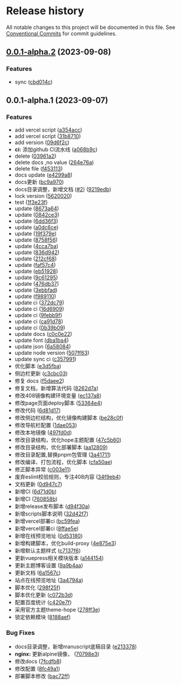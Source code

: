 # Release history

All notable changes to this project will be documented in this file. See [Conventional Commits](https://conventionalcommits.org) for commit guidelines.

<!-- #region recent-beta -->

## [0.0.1-alpha.2](https://github.com/mmdapl/408CSFamily/compare/v0.0.1-alpha.1...v0.0.1-alpha.2) (2023-09-08)


### Features

* sync ([cbd014c](https://github.com/mmdapl/408CSFamily/commit/cbd014c163e93eed947509739c7a1b356b37f872))

## 0.0.1-alpha.1 (2023-09-07)


### Features

* add vercel script ([a354acc](https://github.com/mmdapl/408CSFamily/commit/a354acced9f9485e0aa2634ac227ab97657de14d))
* add vercel script ([31b8710](https://github.com/mmdapl/408CSFamily/commit/31b87103c4e0fdbffe7e18ad99e1c2bdc1941248))
* add version ([09d6f2c](https://github.com/mmdapl/408CSFamily/commit/09d6f2ce315dc02b02f6ed6a468b614bb5f22810))
* **ci:** 添加github CI流水线 ([a068b9c](https://github.com/mmdapl/408CSFamily/commit/a068b9cf566c3670382131d2a7ce057f773e6163))
* delete ([03961a2](https://github.com/mmdapl/408CSFamily/commit/03961a216df2b43da4bc2541a36e8424f835ecc9))
* delete docs ,no value ([264e76a](https://github.com/mmdapl/408CSFamily/commit/264e76a03a1f7b4a9266124a270f6c2f72d4e358))
* delete file ([f453113](https://github.com/mmdapl/408CSFamily/commit/f453113304ef85db6304808be89926f16a971b5d))
* docs update ([e4299a8](https://github.com/mmdapl/408CSFamily/commit/e4299a8bddfe78a583b082822011442478dfb6ff))
* docs更新 ([bc9a970](https://github.com/mmdapl/408CSFamily/commit/bc9a970e6a0f822751256c7cf6cdb1612d8cbd77))
* docs目录调整，新增文档 ([#2](https://github.com/mmdapl/408CSFamily/issues/2)) ([9219edb](https://github.com/mmdapl/408CSFamily/commit/9219edb7be3d63a19d1558b1d3d712fab4908762))
* lock  version ([5620020](https://github.com/mmdapl/408CSFamily/commit/5620020b7f068cb4be98cf2c80ffad8547e756ee))
* test ([1f3e23f](https://github.com/mmdapl/408CSFamily/commit/1f3e23fa742916fbbae7120a7470056c927a6a0f))
* update ([8673a64](https://github.com/mmdapl/408CSFamily/commit/8673a64409d646195122835828ffe14be265c97a))
* update ([0842ce3](https://github.com/mmdapl/408CSFamily/commit/0842ce327600700d2406dba560048cbe25718447))
* update ([6dd36f3](https://github.com/mmdapl/408CSFamily/commit/6dd36f328a375cd04317e49b2d67e112b8b374b5))
* update ([a0dc6ce](https://github.com/mmdapl/408CSFamily/commit/a0dc6ce9e6957a8d23059701b6a50269683965eb))
* update ([19f379e](https://github.com/mmdapl/408CSFamily/commit/19f379e12325fa8e405c97ec8f36ed5eddd6756c))
* update ([8758f56](https://github.com/mmdapl/408CSFamily/commit/8758f56d2a4fa721d3a0c31eda5470db1f9af954))
* update ([4cca7ba](https://github.com/mmdapl/408CSFamily/commit/4cca7bae38e48a5be4a312a928c41334e0e60ba1))
* update ([836d942](https://github.com/mmdapl/408CSFamily/commit/836d9423065dc9ff8e4ccfbcb9e9bd772403b1ef))
* update ([212cf68](https://github.com/mmdapl/408CSFamily/commit/212cf6812e14970340411eb036b38ca8c62182f5))
* update ([faf57c4](https://github.com/mmdapl/408CSFamily/commit/faf57c44f37c050eb9c7f2135434fd5cbc47a196))
* update ([eb51928](https://github.com/mmdapl/408CSFamily/commit/eb5192819b92bd4c4b5cdc003d1cac12e4fefd9a))
* update ([9c61295](https://github.com/mmdapl/408CSFamily/commit/9c6129575f8d6c965f0484799a2b747757e098bb))
* update ([476db37](https://github.com/mmdapl/408CSFamily/commit/476db373d513d0166d2f6a073fd1324bce456093))
* update ([3ebbfad](https://github.com/mmdapl/408CSFamily/commit/3ebbfad65bb4b5964d59326be2abe4b27844249b))
* update ([f989110](https://github.com/mmdapl/408CSFamily/commit/f989110774ad2a00a2a5fb9ca6b51d42acb55a59))
* update ci ([372dc79](https://github.com/mmdapl/408CSFamily/commit/372dc792c7861a879ff686747fb8c76bd70f4761))
* update ci ([16d6909](https://github.com/mmdapl/408CSFamily/commit/16d690954f984d7b69d1881d2967a1bf20c44438))
* update ci ([9febb9f](https://github.com/mmdapl/408CSFamily/commit/9febb9fb3283bf95e52442f29614c845da8b8bb6))
* update ci ([ca91d78](https://github.com/mmdapl/408CSFamily/commit/ca91d78f22d8905ac71148abf96c88db1a5cdc16))
* update ci ([0b39b09](https://github.com/mmdapl/408CSFamily/commit/0b39b09e0ebd270a524ce090faabfe575c1303c0))
* update docs ([c0c0e22](https://github.com/mmdapl/408CSFamily/commit/c0c0e223e2257ae743da6a259bc465a87bc10c99))
* update font ([dba1ba4](https://github.com/mmdapl/408CSFamily/commit/dba1ba4bbaa907ef1465af18e4a6b2c29a92c71a))
* update json ([6a58084](https://github.com/mmdapl/408CSFamily/commit/6a58084f43d13d36a05b10b33e097703180ef7d1))
* update node version ([507ff83](https://github.com/mmdapl/408CSFamily/commit/507ff838f71ab2360e49ef422f6fe969a36882a8))
* update sync ci ([c357991](https://github.com/mmdapl/408CSFamily/commit/c357991e49a1513f67b92167426c57d68c711c14))
* 优化脚本 ([e3d5fba](https://github.com/mmdapl/408CSFamily/commit/e3d5fbad7814d0cb652484e0eb5acbdcbe2d940b))
* 侧边栏更新 ([c3cbc03](https://github.com/mmdapl/408CSFamily/commit/c3cbc0353aefc17e57dda974b24c0da215ec9163))
* 修复 docs ([f5daee2](https://github.com/mmdapl/408CSFamily/commit/f5daee2ae39a69aeb8d2630b7f17ce116243b1c3))
* 修复文档，新增算法代码 ([8262d7a](https://github.com/mmdapl/408CSFamily/commit/8262d7ab42566e2d32c62f1f9091cc39062e0b07))
* 修改408镜像构建环境变量 ([ec137a8](https://github.com/mmdapl/408CSFamily/commit/ec137a8eec59ee9c5293fcfb17fa224e7176cfd4))
* 修改page页面deploy脚本 ([53364e4](https://github.com/mmdapl/408CSFamily/commit/53364e49114e7cbbd774594ce8bfcc84010fcf65))
* 修改代码 ([6d81d17](https://github.com/mmdapl/408CSFamily/commit/6d81d1706a9d55bdd810b066fef519b84c020080))
* 修改侧边栏结构，优化镜像构建脚本 ([be28c0f](https://github.com/mmdapl/408CSFamily/commit/be28c0ff8357d508e466a463aa83e5b3ffd39524))
* 修改导航栏配置 ([1dae053](https://github.com/mmdapl/408CSFamily/commit/1dae053473397ad324070d144f2072117e17df68))
* 修改本地镜像 ([497fd0d](https://github.com/mmdapl/408CSFamily/commit/497fd0d9cf52624859ba8fa59a4db947dfe2931e))
* 修改目录结构，优化hope主题配置 ([47c5b60](https://github.com/mmdapl/408CSFamily/commit/47c5b60c00b465dc273578a59f2e2795d98f2623))
* 修改目录结构，优化部署脚本 ([aa12809](https://github.com/mmdapl/408CSFamily/commit/aa1280912abe70335958acc9aeb9db2b794a92a7))
* 修改目录配置,替换pnpm包管理 ([3a41711](https://github.com/mmdapl/408CSFamily/commit/3a417110aa5ff6e481112a6a5ad2d3e2a4b30f6a))
* 修改编译、打包流程，优化脚本 ([cfa50ae](https://github.com/mmdapl/408CSFamily/commit/cfa50ae38e27ada63d0d9526fe3a22ea8d4cfc28))
* 修正脚本异常 ([c003e11](https://github.com/mmdapl/408CSFamily/commit/c003e11b8044bfdf1ff7151f04f9c03fea777095))
* 废弃eslint校验规则，专注408内容 ([34f9eb4](https://github.com/mmdapl/408CSFamily/commit/34f9eb419c1a72552a19c906a8c64b83574dd293))
* 文档更新 ([0d947c7](https://github.com/mmdapl/408CSFamily/commit/0d947c74c20dbdf170cc49f0281ff4b196b6b206))
* 新增CI ([6d71d0b](https://github.com/mmdapl/408CSFamily/commit/6d71d0be92217696146a247132778c22603391ee))
* 新增CI ([760858b](https://github.com/mmdapl/408CSFamily/commit/760858b55049a8c127d2a667d5a8071100af0035))
* 新增release发布脚本 ([d94f30a](https://github.com/mmdapl/408CSFamily/commit/d94f30aa20063cd1c8bd9b08f63acf484fe2e698))
* 新增scripts脚本说明 ([32d42f7](https://github.com/mmdapl/408CSFamily/commit/32d42f77bb5103760794994c0481d7d9b632d1d4))
* 新增vercel部署ci ([bc59fea](https://github.com/mmdapl/408CSFamily/commit/bc59fea739b0e20497ac86daf06a2bdbb11f8cf5))
* 新增vercel部署ci ([8ffae5e](https://github.com/mmdapl/408CSFamily/commit/8ffae5e09049743f319cc4135476884c2beb3cb4))
* 新增在线预览地址 ([0d53180](https://github.com/mmdapl/408CSFamily/commit/0d531806413e756f169dd21621d4ab02d176299c))
* 新增构建脚本，优化build-proxy ([4e875e3](https://github.com/mmdapl/408CSFamily/commit/4e875e32dfbd4efefec316b3ec3a01e4b2306363))
* 新增默认主题样式 ([c7137f6](https://github.com/mmdapl/408CSFamily/commit/c7137f6f108cbe1a976656924711282c074f4e70))
* 更新vuepress相关模块版本 ([a144154](https://github.com/mmdapl/408CSFamily/commit/a144154f9340fb07688e361194ce722c1614f1ec))
* 更新主题博客设置 ([9a9b4aa](https://github.com/mmdapl/408CSFamily/commit/9a9b4aadee73849ad21b0883f633c54e7a5fde87))
* 更新文档 ([6a1567c](https://github.com/mmdapl/408CSFamily/commit/6a1567cd2e9bf3942b50442085cab5c60b437227))
* 站点在线预览地址 ([3a4794a](https://github.com/mmdapl/408CSFamily/commit/3a4794a581f24b4d6bf5cd2b70b8289dbf69ac8e))
* 脚本优化 ([298f25f](https://github.com/mmdapl/408CSFamily/commit/298f25fef6424673d9eddd6bff734afb58913e49))
* 脚本优化更新 ([c072b3d](https://github.com/mmdapl/408CSFamily/commit/c072b3d3a4ae70d542a59b52babb1d67b4102230))
* 配置百度统计 ([c420e7f](https://github.com/mmdapl/408CSFamily/commit/c420e7fd588fa8dcbc6c9832582ac50829f73261))
* 采用官方主题theme-hope ([278ff3e](https://github.com/mmdapl/408CSFamily/commit/278ff3e4bd7581cb0e8d461cc4086a5442918eea))
* 锁定依赖模块 ([8188aef](https://github.com/mmdapl/408CSFamily/commit/8188aef4f3b9870ebba78f09ff703e0f12a5f671))


### Bug Fixes

* docs目录调整，新增manuscript底稿目录 ([e213378](https://github.com/mmdapl/408CSFamily/commit/e213378754d7f70184edd0c8089757507987e317))
* **nginx:** 更新alpine镜像， ([70798e3](https://github.com/mmdapl/408CSFamily/commit/70798e3dfd5244f4a255e08e7de8f5de94eb617f))
* 修改docs ([7fcdfb8](https://github.com/mmdapl/408CSFamily/commit/7fcdfb829fe8ec51b211e7c007049f127db1fa7d))
* 修改配置 ([8fc49a1](https://github.com/mmdapl/408CSFamily/commit/8fc49a1b4242bffd5e29b93de02e790afcfa9c63))
* 部署脚本修改 ([bac72ff](https://github.com/mmdapl/408CSFamily/commit/bac72ffaa554547de1973988262949725fa2c77e))
